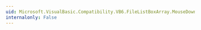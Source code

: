 ```yaml
---
uid: Microsoft.VisualBasic.Compatibility.VB6.FileListBoxArray.MouseDown
internalonly: False
---
```

